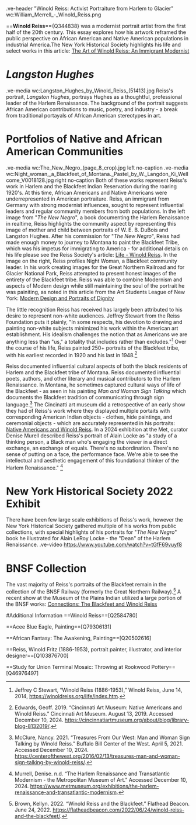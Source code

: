 .ve-header "Winold Reiss: Activist Portraiture from Harlem to Glacier" wc:William_Merrell_-_Winold_Reiss.png

==**Winold Reiss**=={Q344838} was a modernist portrait artist from the first half of the 20th century. This essay explores how his artwork reframed the public perspective on African American and Native American populations in industrial America.The New York Historical Society highlights his life and select works in this article: [The Art of Winold Reiss: An Immigrant Modernist](https://www.nyhistory.org/exhibitions/the-art-of-winold-reiss-an-immigrant-modernist)

# *Langston Hughes*
.ve-media wc:Langston_Hughes_by_Winold_Reiss_(51413).jpg
Reiss's portrait, *Langston Hughes*, portrays Hughes as a thoughtful, professional leader of the Harlem Renaissance. The background of the portrait suggests African American contributions to music, poetry, and industry - a break from traditional portayals of African American stereotypes in art. 

# **Portfolios of Native and African American Communities**
.ve-media wc:The_New_Negro_(page_8_crop).jpg left no-caption
.ve-media wc:Night_woman,_a_Blackfeet_of_Montana._Pastel_by_W._Langdon_Ki_Wellcome_V0018128.jpg right no-caption
Both of these works represent Reiss's work in Harlem and the Blackfeet Indian Reservation during the roaring 1920's. At this time, African Americans and Native Americans were underrepresented in American portraiture. Reiss, an immigrant from Germany with strong modernist influences, sought to represent influential leaders and regular community members from both populations. In the left image from "*The New Negro*",  a book documenting the Harlem Renaissance in realtime, Reiss highlights the community aspect by representing this image of mother and child between portraits of W. E. B. DuBois and Langston Hughes. After his commission for "*The New Negro*", Reiss had made enough money to journey to Montana to paint the Blackfeet Tribe, which was his impetus for immigrating to America - for additional details on his life please see the Reiss Society's article: [Life - Winold Reiss](https://winoldreiss.org/life/index.htm). In the image on the right, Reiss profiles Night Woman, a Blackfeet community leader. In his work creating images for the Great Northern Railroad and for Glacier National Park, Reiss attempted to present honest images of the entirety of the Blackfeet tribe. Reiss was able to combine Modernism and aspects of Modern design while still maintaining the soul of the portrait he was painiting, as noted in this article from the Art Students League of New York: [Modern Design and Portraits of Dignity](https://asllinea.org/winold-reiss-portraits/)

The little recognition Reiss has received has largely been attributed to his desire to represent non-white audiences. Jeffrey Stewart from the Reiss Foundation puts it plainly, "In some respects, his devotion to drawing and painting non-white subjects minimized his work within the American art establishment. His idealism challenges the notion that as Americans we are anything less than "us," a totality that includes rather than excludes."[^1] Over the course of his life, Reiss painted 250+ portraits of the Blackfeet tribe, with his earliest recorded in 1920 and his last in 1948.[^2]

Reiss documented influential cultural aspects of both the black residents of Harlem and the Blackfeet tribe of Montana. Reiss documented influential poets, authors, and other literary and musical contributors to the Harlem Renaissance. In Montana, he sometimes captured cultural ways of life of the Blackfeet - as seen in his painting *Man and Woman Sign Talking* which documents the Blackfeet tradition of communicating through sign language.[^3] The Cincinatti art museum did a retrospective of an early show they had of Reiss's work where they displayed multiple portaits with corresponding American Indian objects - clothes, hide paintings, and ceremonial objects - which are accurately represented in his portraits: [Native Americans and Winold Reiss](https://www.cincinnatiartmuseum.org/about/blog/library-blog-8132019/). In a 2024 exhibition at the Met, curator Denise Murell described Reiss's portrait of Alain Locke as "a study of a thinking person, a Black man who's engaging the viewer in a direct exchange, an exchange of equals. There's no subordination. There's no sense of putting on a face, the performance face. We're able to see the intellectual and aesthetic engagement of this foundational thinker of the Harlem Renaissance." [^4]

# **New York Historical Society 2022 Exhibit**
There have been few large scale exhibitions of Reiss's work, however the New York Historical Society gathered multiple of his works from public collections, with special highlights of his portraits for "*The New Negro*" book he illustrated for Alain LeRoy Locke - the "Dean" of the Harlem Renaissance. 
.ve-video https://www.youtube.com/watch?v=tGfF69vuyf8

# **BNSF Collection**
The vast majority of Reiss's portraits of the Blackfeet remain in the collection of the BNSF Railway (formerly the Great Northern Railway).[^5] A recent show at the Museum of the Plains Indian utilized a large portion of the BNSF works: [Connections: The Blackfeet and Winold Reiss](https://iacbmuseums-viewingroom.exhibit-e.art/viewing-room/connections-the-blackfeet-and-winold-reiss#tab:slideshow;tab-1:thumbnails)

#Additional Information
==Winold Reiss==[Q2584780]

==Acee Blue Eagle, Painting==[Q79306131]

==African Fantasy: The Awakening, Painting==[Q20502616]

==Reiss, Winold Fritz (1886-1953), portrait painter, illustrator, and interior designer==[Q103876700]

==Study for Union Terminal Mosaic: Throwing at Rookwood Pottery==[Q46976497]


[^1]: Jeffrey C Stewart, “Winold Reiss (1886-1953),” Winold Reiss, June 14, 2014, https://winoldreiss.org/life/index.htm.

[^2]: Edwards, Geoff. 2019. “Cincinnati Art Museum: Native Americans and Winold Reiss.” Cincinnati Art Museum. August 13, 2019. Accessed December 10, 2024. https://cincinnatiartmuseum.org/about/blog/library-blog-8132019/.

[^3]: McClure, Nancy. 2021. “Treasures From Our West: Man and Woman Sign Talking by Winold Reiss.” Buffalo Bill Center of the West. April 5, 2021. Accessed December 10, 2024. https://centerofthewest.org/2016/02/13/treasures-man-and-woman-sign-talking-by-winold-reiss/.

[^4]: Murrell, Denise. n.d. “The Harlem Renaissance and Transatlantic Modernism - the Metropolitan Museum of Art.” Accessed December 10, 2024. https://www.metmuseum.org/exhibitions/the-harlem-renaissance-and-transatlantic-modernism.

[^5]: Brown, Kellyn. 2022. “Winold Reiss and the Blackfeet.” Flathead Beacon. June 24, 2022. https://flatheadbeacon.com/2022/06/24/winold-reiss-and-the-blackfeet/.